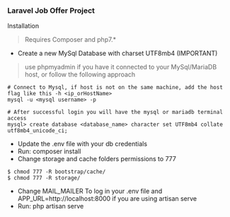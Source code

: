 ### Laravel Job Offer Project

Installation

> Requires Composer and php7.*

- Create a new MySql Database with charset UTF8mb4 (IMPORTANT)
> use phpmyadmin if you have it connected to your MySql/MariaDB host, or follow the following approach
```
# Connect to Mysql, if host is not on the same machine, add the host flag like this -h <ip_orHostName>
mysql -u <mysql username> -p

# After successful login you will have the mysql or mariadb terminal access
mysql> create database <database_name> character set UTF8mb4 collate utf8mb4_unicode_ci;
```

- Update the .env file with your db credentials
- Run: composer install
- Change storage and cache folders permissions to 777
```
$ chmod 777 -R bootstrap/cache/
$ chmod 777 -R storage/
```
- Change MAIL_MAILER To log in your .env file and APP_URL=http://localhost:8000 if you are using artisan serve
- Run: php artisan serve
